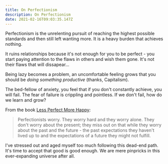 ```yaml
---
title: On Perfectionism
description: On Perfectionism
date: 2021-02-16T09:03:35.147Z
---
```

Perfectionism is the unrelenting pursuit of reaching the highest possible standards and then still left wanting more.  It is a heavy burden that achieves nothing.  

It ruins relationships because it's not enough for you to be perfect - you start paying attention to the flaws in others and wish them gone.  It's not their flaws that will dissapear...

Being lazy becomes a problem, an uncomfortable feeling grows that you should be *doing something productive* (thanks, Capitalism).

The bed-fellow of anxiety, you feel that if you don't constantly achieve, you will fail.  The fear of failure is crippling and pointless.  If we don't fail, how do we learn and grow?

From the book [Less Perfect More Happy](https://smile.amazon.co.uk/Less-Perfect-More-Happy-Chris/dp/0957612370):

> Perfectionists worry.  They worry hard and they worry alone.  They don't worry about the present; they miss out on that while they worry about the past and the future - the past expectations they haven't lived up to and the expectations of a future they might not fulfill.

I've stressed out and aged myself too much following this dead-end path.  It's time to accept that good is good enough.  We are mere pinpricks in this ever-expanding universe after all.